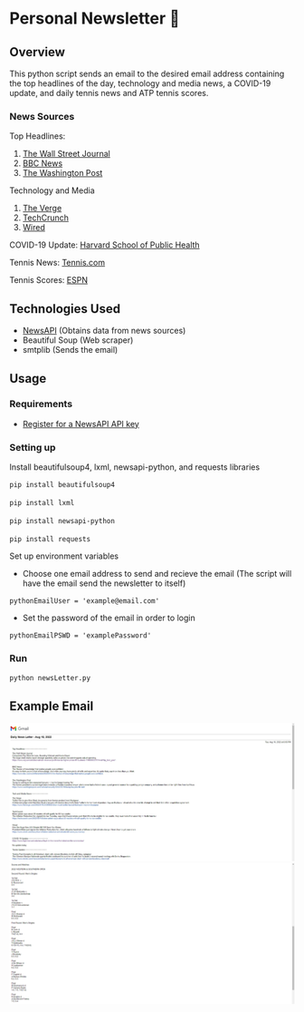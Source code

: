 # Personal Newsletter 📰

## Overview
This python script sends an email to the desired email address containing the top headlines of the day, technology and media news, a COVID-19 update, and daily tennis news and ATP tennis scores.  

### News Sources

Top Headlines:
1. [The Wall Street Journal](https://www.wsj.com/)
2. [BBC News](https://www.bbc.com/news)
3. [The Washington Post](https://www.washingtonpost.com/)

Technology and Media
1. [The Verge](https://www.theverge.com/)
2. [TechCrunch](https://techcrunch.com/)
3. [Wired](https://www.wired.com/)

COVID-19 Update: [Harvard School of Public Health](https://www.hsph.harvard.edu/news/hsph-in-the-news/the-latest-on-the-coronavirus/)

Tennis News: [Tennis.com](https://www.tennis.com/)

Tennis Scores: [ESPN](http://m.espn.com/general/tennis/dailyresults?wjb)

## Technologies Used
- [NewsAPI](https://newsapi.org/) (Obtains data from news sources)
- Beautiful Soup (Web scraper)
- smtplib (Sends the email)

## Usage

### Requirements
- [Register for a NewsAPI API key](https://newsapi.org/register)

### Setting up
Install beautifulsoup4, lxml, newsapi-python, and requests libraries

```
pip install beautifulsoup4

pip install lxml

pip install newsapi-python

pip install requests
```

Set up environment variables
- Choose one email address to send and recieve the email (The script will have the email send the newsletter to itself)
```
pythonEmailUser = 'example@email.com'
```
- Set the password of the email in order to login
```
pythonEmailPSWD = 'examplePassword'
```

### Run
```
python newsLetter.py
```
## Example Email
![emailEx](READMEIMAGES/emailExample.jpg)
![emailEx2](READMEIMAGES/emailExamplecont.png)

